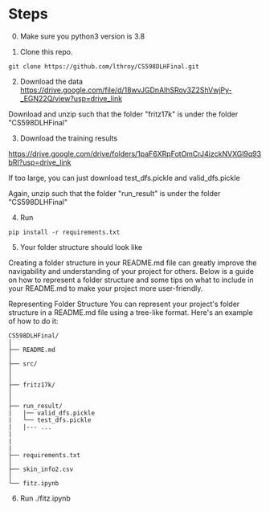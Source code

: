 # Steps

0. Make sure you python3 version is 3.8

1. Clone this repo. 
```
git clone https://github.com/lthroy/CS598DLHFinal.git
```

2. Download the data
https://drive.google.com/file/d/18wvJGDnAlhSRov3Z2ShVwjPy-_EGN22Q/view?usp=drive_link

Download and unzip such that the folder "fritz17k" is under the folder "CS598DLHFinal"

3. Download the training results

https://drive.google.com/drive/folders/1paF6XRpFotOmCrJ4izckNVXGl9q93bRI?usp=drive_link

If too large, you can just download test_dfs.pickle and valid_dfs.pickle

Again, unzip such that the folder "run_result" is under the folder "CS598DLHFinal"

4. Run
```
pip install -r requirements.txt
```

5. Your folder structure should look like


Creating a folder structure in your README.md file can greatly improve the navigability and understanding of your project for others. Below is a guide on how to represent a folder structure and some tips on what to include in your README.md to make your project more user-friendly.

Representing Folder Structure
You can represent your project's folder structure in a README.md file using a tree-like format. Here's an example of how to do it:

```
CS598DLHFinal/
│
├── README.md
│
├── src/
│ 
│
├── fritz17k/
│   
│
├── run_result/
|   |── valid_dfs.pickle
|   └── test_dfs.pickle
|   |--- ...
|
|
|
├── requirements.txt
│
├── skin_info2.csv
│
└── fitz.ipynb
```

6. Run ./fitz.ipynb


